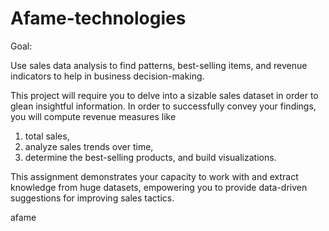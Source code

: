 # Afame-technologies

Goal:

Use sales data analysis to find patterns, best-selling items, and revenue indicators to help in business decision-making.

This project will require you to delve into a sizable sales dataset in order to glean insightful information. In order to successfully convey your findings, you will compute revenue measures like


1. total sales,
2. analyze sales trends over time,
3. determine the best-selling products, and build visualizations.
   
This assignment demonstrates your capacity to work with and extract knowledge from huge datasets, empowering you to provide data-driven suggestions for improving sales tactics.




afame
